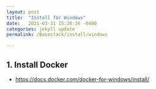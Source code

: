 ```yaml
---
layout: post
title:  "Install for Windows"
date:   2021-03-31 15:26:36 -0400
categories: jekyll update
permalink: /Basestack/install/windows

---
```



## 1. Install Docker 

- https://docs.docker.com/docker-for-windows/install/

